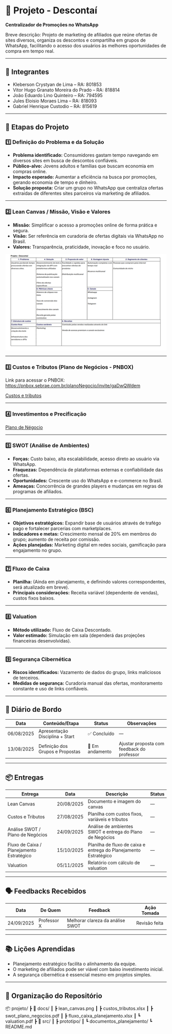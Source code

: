 # 📌 Projeto - Descontaí 
**Centralizador de Promoções no WhatsApp**  

Breve descrição: Projeto de marketing de afiliados que reúne ofertas de sites diversos, organiza os descontos e compartilha em grupos de WhatsApp, facilitando o acesso dos usuários às melhores oportunidades de compra em tempo real.  

---

## 👥 Integrantes  
- Kleberson Crystyan de Lima – RA: 801853  
- Vitor Hugo Granato Moreira do Prado – RA: 818814
- João Eduardo Lino Quinteiro – RA: 794595
- Jules Eloisio Moraes Lima – RA: 818093
- Gabriel Henrique Custodio – RA: 815619

---

## 🧭 Etapas do Projeto  

### 1️⃣ Definição do Problema e da Solução  
- **Problema identificado:** Consumidores gastam tempo navegando em diversos sites em busca de descontos confiáveis.  
- **Público-alvo:** Jovens adultos e famílias que buscam economia em compras online.  
- **Impacto esperado:** Aumentar a eficiência na busca por promoções, gerando economia de tempo e dinheiro.  
- **Solução proposta:** Criar um grupo no WhatsApp que centraliza ofertas extraídas de diferentes sites parceiros via marketing de afiliados.  

---

### 2️⃣ Lean Canvas / Missão, Visão e Valores  
- **Missão:** Simplificar o acesso a promoções online de forma prática e segura.  
- **Visão:** Ser referência em curadoria de ofertas digitais via WhatsApp no Brasil.  
- **Valores:** Transparência, praticidade, inovação e foco no usuário.  
 <a href="./docs/LeanCanvas.png" target="_blank">
  <img src="./docs/LeanCanvas.png" alt="Lean Canvas" width="600">
</a>

---

### 3️⃣ Custos e Tributos (Plano de Negócios - PNBOX)  

Link para acessar o PNBOX: https://pnbox.sebrae.com.br/planoNegocio/invite/gaDwQWdem

[Custos e tributos](docs/custos_estudo.md)

---

### 4️⃣ Investimentos e Precificação  

[Plano de Négocio](docs/plano_de_negocio.md)

---

### 5️⃣ SWOT (Análise de Ambientes)  
- **Forças:** Custo baixo, alta escalabilidade, acesso direto ao usuário via WhatsApp.  
- **Fraquezas:** Dependência de plataformas externas e confiabilidade das ofertas.  
- **Oportunidades:** Crescente uso do WhatsApp e e-commerce no Brasil.  
- **Ameaças:** Concorrência de grandes players e mudanças em regras de programas de afiliados.  

---

### 6️⃣ Planejamento Estratégico (BSC)  
- **Objetivos estratégicos:** Expandir base de usuários através de trafégo pago e fortalecer parcerias com marketplaces.  
- **Indicadores e metas:** Crescimento mensal de 20% em membros do grupo; aumento de receita por comissão.  
- **Ações planejadas:** Marketing digital em redes sociais, gamificação para engajamento no grupo.  

---

### 7️⃣ Fluxo de Caixa  
- **Planilha:** (Ainda em planejamento, e definindo valores correspondentes, será atualizado em breve).
- **Principais considerações:** Receita variável (dependente de vendas), custos fixos baixos.  

---

### 8️⃣ Valuation  
- **Método utilizado:** Fluxo de Caixa Descontado.  
- **Valor estimado:** Simulação em sala (dependerá das projeções financeiras desenvolvidas).  

---

### 9️⃣ Segurança Cibernética  
- **Riscos identificados:** Vazamento de dados do grupo, links maliciosos de terceiros.  
- **Medidas de segurança:** Curadoria manual das ofertas, monitoramento constante e uso de links confiáveis.  

---

## 📅 Diário de Bordo  

| Data       | Conteúdo/Etapa                     | Status     | Observações |
|------------|------------------------------------|------------|-------------|
| 06/08/2025 | Apresentação Disciplina + Start    | ✅ Concluído | — |
| 13/08/2025 | Definição dos Grupos e Propostas   | 🚧 Em andamento | Ajustar proposta com feedback do professor |

---

## 📦 Entregas  

| Entrega                                | Data       | Descrição                                                         | Status |
|----------------------------------------|------------|-------------------------------------------------------------------|--------|
| Lean Canvas                            | 20/08/2025 | Documento e imagem do canvas                                      | —      |
| Custos e Tributos                      | 27/08/2025 | Planilha com custos fixos, variáveis e tributos                   | —      |
| Análise SWOT / Plano de Negócios       | 24/09/2025 | Análise de ambientes SWOT e entrega do Plano de Negócios          | —      |
| Fluxo de Caixa / Planejamento Estratégico | 15/10/2025 | Planilha de fluxo de caixa e entrega do Planejamento Estratégico  | —      |
| Valuation                              | 05/11/2025 | Relatório com cálculo de valuation                                | —      |

---

## 🗣️ Feedbacks Recebidos  

| Data       | De Quem     | Feedback                                                        | Ação Tomada |
|------------|-------------|----------------------------------------------------------------|-------------|
| 24/09/2025 | Professor X | Melhorar clareza da análise SWOT                                | Revisão feita |

---

## 📚 Lições Aprendidas  
- Planejamento estratégico facilita o alinhamento da equipe.  
- O marketing de afiliados pode ser viável com baixo investimento inicial.  
- A segurança cibernética é essencial mesmo em projetos simples.  

---

## 📁 Organização do Repositório

📦 projeto/
┣ 📂 docs/
┃ ┣ lean_canvas.png
┃ ┣ custos_tributos.xlsx
┃ ┣ swot_plano_negocios.pdf
┃ ┣ fluxo_caixa_planejamento.xlsx
┃ ┗ valuation.pdf
┣ 📂 src/
┃ ┣ prototipo/
┃ ┗ documentos_planejamento/
┗ README.md
